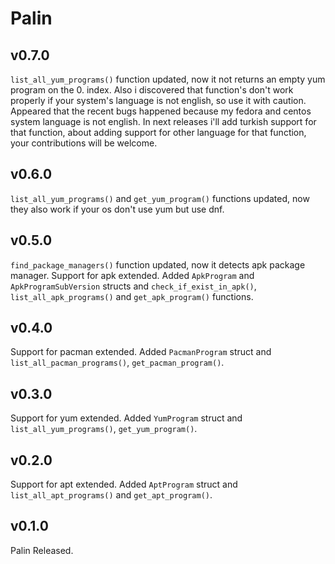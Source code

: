 # Palin

## v0.7.0

`list_all_yum_programs()` function updated, now it not returns an empty yum program on the 0. index. Also i discovered that function's don't work properly if your system's language is not english, so use it with caution. Appeared that the recent bugs happened because my fedora and centos system language is not english. In next releases i'll add turkish support for that function, about adding support for other language for that function, your contributions will be welcome.

## v0.6.0

`list_all_yum_programs()` and `get_yum_program()` functions updated, now they also work if your os don't use yum but use dnf.

## v0.5.0

`find_package_managers()` function updated, now it detects apk package manager.
Support for apk extended. Added `ApkProgram` and `ApkProgramSubVersion` structs and `check_if_exist_in_apk()`, `list_all_apk_programs()` and `get_apk_program()` functions.

## v0.4.0

Support for pacman extended. Added `PacmanProgram` struct and `list_all_pacman_programs()`, `get_pacman_program()`.

## v0.3.0

Support for yum extended. Added `YumProgram` struct and `list_all_yum_programs()`, `get_yum_program()`.

## v0.2.0

Support for apt extended. Added `AptProgram` struct and `list_all_apt_programs()` and `get_apt_program()`.

## v0.1.0

Palin Released.


